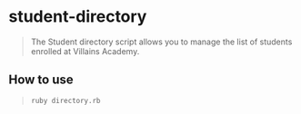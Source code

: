 # student-directory
> The Student directory script allows you to manage the list of students enrolled at Villains Academy.

## How to use
 > ```shell
 > ruby directory.rb
 > ```